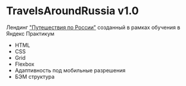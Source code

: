 # TravelsAroundRussia v1.0
Лендинг ["Путешествия по России"](https://origin5665.github.io/TravelsAroundRussia/) созданный в рамках обучения в Яндекс Практикум

- HTML
- CSS
- Grid
- Flexbox
- Адаптивность под мобильные разрешения
- БЭМ структура


